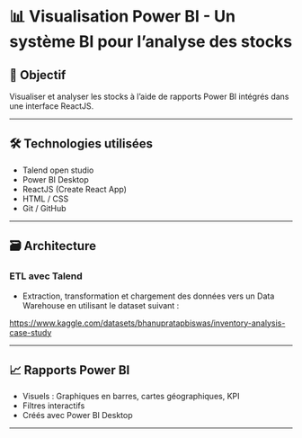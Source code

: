 # 📊 Visualisation Power BI - Un système BI pour l’analyse des stocks

## 🎯 Objectif
Visualiser et analyser les stocks à l’aide de rapports Power BI intégrés dans une interface ReactJS.

---

## 🛠️ Technologies utilisées

- Talend open studio
- Power BI Desktop
- ReactJS (Create React App)
- HTML / CSS
- Git / GitHub

---

## 🗃️ Architecture

### ETL avec Talend
- Extraction, transformation et chargement des données vers un Data Warehouse en utilisant le dataset suivant :

https://www.kaggle.com/datasets/bhanupratapbiswas/inventory-analysis-case-study

---

## 📈 Rapports Power BI

- Visuels : Graphiques en barres, cartes géographiques, KPI
- Filtres interactifs
- Créés avec Power BI Desktop

---


